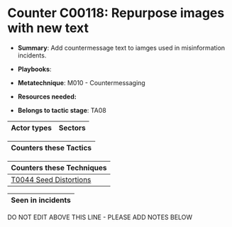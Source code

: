 # Counter C00118: Repurpose images with new text

* **Summary**: Add countermessage text to iamges used in misinformation incidents.

* **Playbooks**: 

* **Metatechnique**: M010 - Countermessaging

* **Resources needed:** 

* **Belongs to tactic stage**: TA08


| Actor types | Sectors |
| ----------- | ------- |



| Counters these Tactics |
| ---------------------- |



| Counters these Techniques |
| ------------------------- |
| [T0044 Seed Distortions](../../generated_pages/techniques/T0044.md) |



| Seen in incidents |
| ----------------- |


DO NOT EDIT ABOVE THIS LINE - PLEASE ADD NOTES BELOW